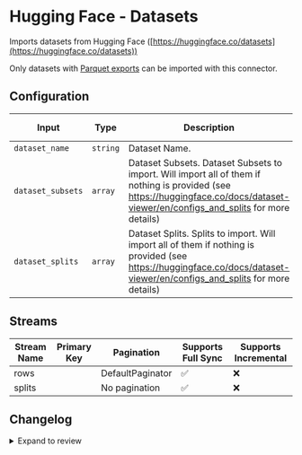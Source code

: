 # Hugging Face - Datasets
Imports datasets from Hugging Face ([https://huggingface.co/datasets](https://huggingface.co/datasets))

Only datasets with [Parquet exports](https://huggingface.co/docs/dataset-viewer/en/parquet) can be imported with this connector.
## Configuration

| Input | Type | Description | Default Value |
|-------|------|-------------|---------------|
| `dataset_name` | `string` | Dataset Name.  |  |
| `dataset_subsets` | `array` | Dataset Subsets. Dataset Subsets to import. Will import all of them if nothing is provided (see https://huggingface.co/docs/dataset-viewer/en/configs_and_splits for more details) |  |
| `dataset_splits` | `array` | Dataset Splits. Splits to import. Will import all of them if nothing is provided (see https://huggingface.co/docs/dataset-viewer/en/configs_and_splits for more details) |  |

## Streams
| Stream Name | Primary Key | Pagination | Supports Full Sync | Supports Incremental |
|-------------|-------------|------------|---------------------|----------------------|
| rows |  | DefaultPaginator | ✅ |  ❌  |
| splits |  | No pagination | ✅ |  ❌  |

## Changelog

<details>
  <summary>Expand to review</summary>

| Version          | Date              | Pull Request | Subject        |
|------------------|-------------------|--------------|----------------|
| 0.0.18 | 2025-04-05 | [57037](https://github.com/airbytehq/airbyte/pull/57037) | Update dependencies |
| 0.0.17 | 2025-03-29 | [56694](https://github.com/airbytehq/airbyte/pull/56694) | Update dependencies |
| 0.0.16 | 2025-03-22 | [56059](https://github.com/airbytehq/airbyte/pull/56059) | Update dependencies |
| 0.0.15 | 2025-03-08 | [55433](https://github.com/airbytehq/airbyte/pull/55433) | Update dependencies |
| 0.0.14 | 2025-03-01 | [54762](https://github.com/airbytehq/airbyte/pull/54762) | Update dependencies |
| 0.0.13 | 2025-02-22 | [54324](https://github.com/airbytehq/airbyte/pull/54324) | Update dependencies |
| 0.0.12 | 2025-02-15 | [53812](https://github.com/airbytehq/airbyte/pull/53812) | Update dependencies |
| 0.0.11 | 2025-02-08 | [53292](https://github.com/airbytehq/airbyte/pull/53292) | Update dependencies |
| 0.0.10 | 2025-02-01 | [52789](https://github.com/airbytehq/airbyte/pull/52789) | Update dependencies |
| 0.0.9 | 2025-01-25 | [52244](https://github.com/airbytehq/airbyte/pull/52244) | Update dependencies |
| 0.0.8 | 2025-01-18 | [51820](https://github.com/airbytehq/airbyte/pull/51820) | Update dependencies |
| 0.0.7 | 2025-01-11 | [51202](https://github.com/airbytehq/airbyte/pull/51202) | Update dependencies |
| 0.0.6 | 2024-12-28 | [50621](https://github.com/airbytehq/airbyte/pull/50621) | Update dependencies |
| 0.0.5 | 2024-12-21 | [50079](https://github.com/airbytehq/airbyte/pull/50079) | Update dependencies |
| 0.0.4 | 2024-12-14 | [49609](https://github.com/airbytehq/airbyte/pull/49609) | Update dependencies |
| 0.0.3 | 2024-12-12 | [49233](https://github.com/airbytehq/airbyte/pull/49233) | Update dependencies |
| 0.0.2 | 2024-12-11 | [48911](https://github.com/airbytehq/airbyte/pull/48911) | Starting with this version, the Docker image is now rootless. Please note that this and future versions will not be compatible with Airbyte versions earlier than 0.64 |
| 0.0.1 | 2024-11-28 | | Initial release by [@michel-tricot](https://github.com/michel-tricot) via Connector Builder |

</details>
